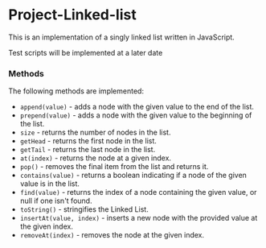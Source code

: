 # Project-Linked-list

This is an implementation of a singly linked list written in JavaScript.

Test scripts will be implemented at a later date

### Methods

The following methods are implemented:

- `append(value)` - adds a node with the given value to the end of the list.
- `prepend(value)` - adds a node with the given value to the beginning of the list.
- `size` - returns the number of nodes in the list.
- `getHead` - returns the first node in the list.
- `getTail` - returns the last node in the list.
- `at(index)` - returns the node at a given index.
- `pop()` - removes the final item from the list and returns it.
- `contains(value)` - returns a boolean indicating if a node of the given value is in the list.
- `find(value)` - returns the index of a node containing the given value, or null if one isn't found.
- `toString()` - stringifies the Linked List.
- `insertAt(value, index)` - inserts a new node with the provided value at the given index.
- `removeAt(index)` - removes the node at the given index.
